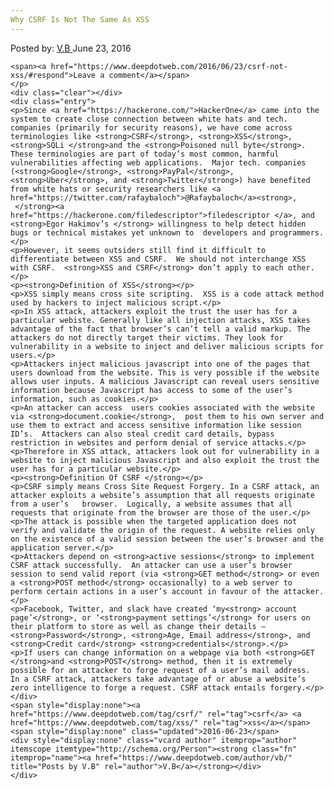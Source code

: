 ```yaml
---
Why CSRF Is Not The Same As XSS
---
```

<article class="post-listing post-14564 post type-post status-publish format-standard has-post-thumbnail hentry  tag-csrf tag-xss">
    <div class="post-inner">
        <span>Posted by: <a href="https://www.deepdotweb.com/author/vb/" title="">V.B </a></span>
    <span>June 23, 2016</span>
    
    <span><a href="https://www.deepdotweb.com/2016/06/23/csrf-not-xss/#respond">Leave a comment</a></span>
    </p>
    <div class="clear"></div>
    <div class="entry">
    <p>Since <a href="https://hackerone.com/">HackerOne</a> came into the system to create close connection between white hats and tech. companies (primarily for security reasons), we have come across terminologies like <strong>CSRF</strong>, <strong>XSS</strong>, <strong>SQLi </strong>and the <strong>Poisoned null byte</strong>. These terminologies are part of today’s most common, harmful vulnerabilities affecting web applications.  Major tech. companies (<strong>Google</strong>, <strong>PayPal</strong>, <strong>Uber</strong>, and <strong>Twitter</strong>) have benefited from white hats or security researchers like <a href="https://twitter.com/rafaybaloch">@Rafaybaloch</a><strong>,  </strong><a href="https://hackerone.com/filedescriptor">filedescriptor </a>, and <strong>Egor Hakimov’s </strong> willingness to help detect hidden bugs or technical mistakes yet unknown to  developers and programmers.</p>
    <p>However, it seems outsiders still find it difficult to differentiate between XSS and CSRF.  We should not interchange XSS with CSRF.  <strong>XSS and CSRF</strong> don’t apply to each other.</p>
    <p><strong>Definition of XSS</strong></p>
    <p>XSS simply means cross site scripting.  XSS is a code attack method used by hackers to inject malicious script.</p>
    <p>In XSS attack, attackers exploit the trust the user has for a particular webiste. Generally like all injection attacks, XSS takes advantage of the fact that browser’s can’t tell a valid markup. The attackers do not directly target their victims. They look for vulnerability in a website to inject and deliver malicious scripts for users.</p>
    <p>Attackers inject malicious javascript into one of the pages that users download from the website. This is very possible if the website allows user inputs. A malicious Javascript can reveal users sensitive information because Javascript has access to some of the user’s information, such as cookies.</p>
    <p>An attacker can access  users cookies associated with the website via <strong>document.cookie</strong>,  post them to his own server and use them to extract and access sensitive information like session ID’s.  Attackers can also steal credit card details, bypass restriction in websites and perform denial of service attacks.</p>
    <p>Therefore in XSS attack, attackers look out for vulnerability in a website to inject malicious Javascript and also exploit the trust the user has for a particular website.</p>
    <p><strong>Definition Of CSRF </strong></p>
    <p>CSRF simply means Cross Site Request Forgery. In a CSRF attack, an attacker exploits a website’s assumption that all requests originate from a user’s   browser.  Logically, a website assumes that all requests that originate from the browser are those of the user.</p>
    <p>The attack is possible when the targeted application does not verify and validate the origin of the request. A website relies only on the existence of a valid session between the user’s browser and the application server.</p>
    <p>Attackers depend on <strong>active sessions</strong> to implement CSRF attack successfully.  An attacker can use a user’s browser session to send valid report (via <strong>GET method</strong> or even a <strong>POST method</strong> occasionally) to a web server to perform certain actions in a user’s account in favour of the attacker.</p>
    <p>Facebook, Twitter, and slack have created ‘my<strong> account page’</strong>, or ‘<strong>payment settings’</strong> for users on their platform to store as well as change their details – <strong>Password</strong>, <strong>Age, Email address</strong>, and <strong>Credit card</strong> <strong>credentials</strong>.</p>
    <p>If users can change information on a webpage via both <strong>GET </strong>and <strong>POST</strong> method, then it is extremely possible for an attacker to forge request of a user’s mail address.  In a CSRF attack, attackers take advantage of or abuse a website’s zero intelligence to forge a request. CSRF attack entails forgery.</p>
    </div>
    <span style="display:none"><a href="https://www.deepdotweb.com/tag/csrf/" rel="tag">csrf</a> <a href="https://www.deepdotweb.com/tag/xss/" rel="tag">xss</a></span> <span style="display:none" class="updated">2016-06-23</span>
    <div style="display:none" class="vcard author" itemprop="author" itemscope itemtype="http://schema.org/Person"><strong class="fn" itemprop="name"><a href="https://www.deepdotweb.com/author/vb/" title="Posts by V.B" rel="author">V.B</a></strong></div>
    </div>
</article>

